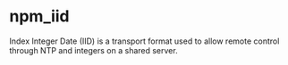 # npm_iid
Index Integer Date (IID) is a transport format used to allow remote control through NTP and integers on a shared server.
